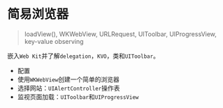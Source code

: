 #  简易浏览器

> loadView(), WKWebView, URLRequest, UIToolbar, UIProgressView, key-value observing

嵌入`Web Kit`并了解`delegation`，`KVO`，类和`UIToolbar`。

- 配置 
- 使用`WKWebView`创建一个简单的浏览器 
- 选择网站：`UIAlertController`操作表 
- 监视页面加载：`UIToolbar`和`UIProgressView`


